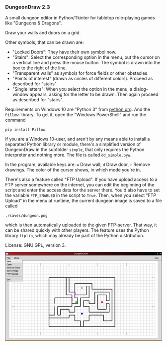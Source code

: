 ### DungeonDraw 2.3

A small dungeon editor in Python/Tkinter for tabletop role-playing games like "Dungeons & Dragons".

Draw your walls and doors on a grid.

Other symbols, that can be drawn are:
- "Locked Doors": They have their own symbol now.
- "Stairs": Select the corresponding option in the menu, put the cursor on a vertical line and press the mouse button. The symbol is drawn into the box to the right of the line.
- "Transparent walls" as symbols for force fields or other obstacles.
- "Points of interest" (drawn as circles of different colors). Proceed as described for "stairs".
- "Single letters": When you select the option in the menu, a dialog-window appears, asking for the letter to be drawn. Then again proceed as described for "stairs".

Requirements on Windows 10 are "Python 3" from [python.org](https://www.python.org/downloads/). And the `Pillow`-library. To get it, open the "Windows PowerShell" and run the command
```
pip install Pillow
```
If you are a Windows 10-user, and aren't by any means able to install a separated Python library or module, there's a simplified version of DungeonDraw in the subfolder `simple`, that only requires the Python interpreter and nothing more. The file is called `dd_simple.pyw`.

In the program, available keys are: `w` Draw wall, `d` Draw door, `r` Remove drawings. The color of the cursor shows, in which mode you're in.

There's also a feature called "FTP Upload". If you have upload access to a FTP server somewhere on the internet, you can edit the beginning of the script and enter the access data for the server there. You'd also have to set the variable `FTP_ENABLED` in the script to `True`. Then, when you select "FTP Upload" in the menu at runtime, the current dungeon image is saved to a file called
```
./saves/dungeon.png
```
which is then automatically uploaded to the given FTP-server. That way, it can be shared quickly with other players.
The feature uses the Python library `ftplib`, which may already be part of the Python distribution.

License: GNU GPL, version 3.

![DungeonDraw](https://github.com/hlubenow/DungeonDraw/blob/main/dungeondraw.png)
